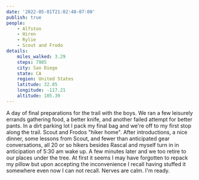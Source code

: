 ```yaml
---
date: '2022-05-01T21:02:40-07:00'
publish: true
people:
    - Alfston 
    - Hiren
    - Rylie
    - Scout and Frodo
details:
    miles_walked: 3.29
    steps: 7985
    city: San Diego
    state: CA
    region: United States
    latitude: 32.85
    longitude: -117.21
    altitude: 105.39
---
```

A day of final preparations for the trail with the boys. We ran a few leisurely errands gathering food, a better knife, and another failed attempt for better pants. In a dirt parking lot I pack my final bag and we're off to my first stop along the trail. Scout and Frodos "hiker home". After introductions, a nice dinner, some lessons from Scout, and fewer than anticipated gear conversations, all 20 or so hikers besides Rascal and myself turn in in anticipation of 5:30 am wake up. A few minutes later and we too retire to our places under the tree. At first it seems I may have forgotten to repack my pillow but upon accepting the inconvenience I recall having stuffed it somewhere even now I can not recall. Nerves are calm. I'm ready. 